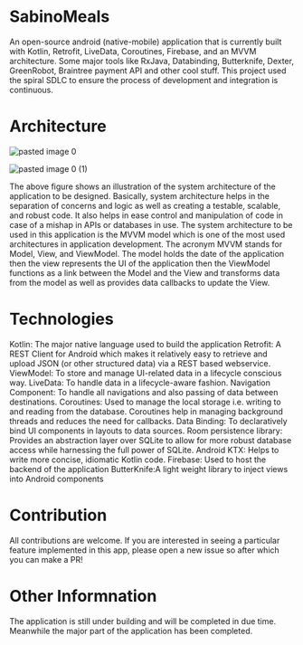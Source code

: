 # SabinoMeals

An open-source android (native-mobile) application that is currently built with Kotlin, Retrofit, LiveData, Coroutines, Firebase, and an MVVM architecture. Some major tools like RxJava, Databinding, Butterknife, Dexter, GreenRobot, Braintree payment API and other cool stuff. This project used the spiral SDLC to ensure the process of development and integration is continuous. 

# Architecture

![pasted image 0](https://user-images.githubusercontent.com/47984109/105698617-65f61280-5f06-11eb-8e3e-ed710f1423f8.png)

![pasted image 0 (1)](https://user-images.githubusercontent.com/47984109/105698770-a2c20980-5f06-11eb-9491-9ff4b002cd72.png)

The above figure shows an illustration of the system architecture of the application to be designed. Basically, system architecture helps in the separation of concerns and logic as well as creating a testable, scalable, and robust code. It also helps in ease control and manipulation of code in case of a mishap in APIs or databases in use. The system architecture to be used in this application is the MVVM model which is one of the most used architectures in application development. The acronym MVVM stands for Model, View, and ViewModel. The model holds the date of the application then the view represents the UI of the application then the ViewModel functions as a link between the Model and the View and transforms data from the model as well as provides data callbacks to update the View.

# Technologies 
Kotlin: The major native language used to build the application
Retrofit: A REST Client for Android which makes it relatively easy to retrieve and upload JSON (or other structured data) via a REST based webservice.
ViewModel: To store and manage UI-related data in a lifecycle conscious way.
LiveData: To handle data in a lifecycle-aware fashion.
Navigation Component: To handle all navigations and also passing of data between destinations.
Coroutines: Used to manage the local storage i.e. writing to and reading from the database. Coroutines help in managing background threads and reduces the need for callbacks.
Data Binding: To declaratively bind UI components in layouts to data sources.
Room persistence library: Provides an abstraction layer over SQLite to allow for more robust database access while harnessing the full power of SQLite.
Android KTX: Helps to write more concise, idiomatic Kotlin code.
Firebase: Used to host the backend of the application
ButterKnife:A light weight library to inject views into Android components 

# Contribution

All contributions are welcome. If you are interested in seeing a particular feature implemented in this app, please open a new issue so after which you can make a PR!

# Other Informnation

The application is still under building and will be completed in due time. Meanwhile the major part of the application has been completed. 




